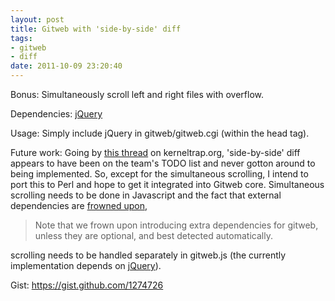 ```yaml
---
layout: post
title: Gitweb with 'side-by-side' diff
tags: 
- gitweb
- diff
date: 2011-10-09 23:20:40
---
```


Bonus: Simultaneously scroll left and right files with overflow.

Dependencies: [jQuery](http://jquery.com/)

Usage: Simply include jQuery in gitweb/gitweb.cgi (within the head tag).

Future work: Going by [this thread](http://kerneltrap.org/mailarchive/git/2009/6/11/4701) on kerneltrap.org, 'side-by-side' diff appears to have been on the team's TODO list and never gotton around to being implemented. So, except for the simultaneous scrolling, I intend to port this to Perl and hope to get it integrated into Gitweb core. Simultaneous scrolling needs to be done in Javascript and the fact that external dependencies are [frowned upon](http://kerneltrap.org/mailarchive/git/2009/6/11/4701),

> Note that we frown upon introducing extra dependencies for gitweb, unless they are optional, and best detected automatically.

scrolling needs to be handled separately in gitweb.js (the currently implementation depends on [jQuery](http://jquery.com)).

Gist: <https://gist.github.com/1274726>

<script src="https://gist.github.com/1274726.js"> </script>
